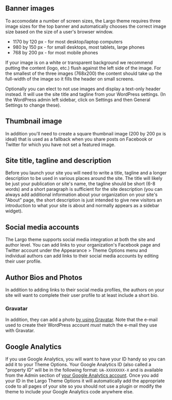## Banner images

To accomodate a number of screen sizes, the Largo theme requires three image sizes for the top banner and automatically chooses the correct image size based on the size of a user's browser window.

- 1170 by 120 px - for most desktop/laptop computers
- 980 by 150 px - for small desktops, most tablets, large phones
- 768 by 200 px - for most mobile phones

If your image is on a white or transparent background we recommend putting the content (logo, etc.) flush against the left side of the image. For the smallest of the three images (768x200) the content should take up the full-width of the image so it fills the header on small screens.

Optionally you can elect to not use images and display a text-only header instead. It will use the site title and tagline from your WordPress settings. (In the WordPress admin left sidebar, click on Settings and then General Settings to change these).

## Thumbnail image

In addition you'll need to create a square thumbnail image (200 by 200 px is ideal) that is used as a fallback when you share posts on Facebook or Twitter for which you have not set a featured image.

## Site title, tagline and description

Before you launch your site you will need to write a title, tagline and a longer description to be used in various places around the site. The title will likely be just your publication or site's name, the tagline should be short (6-8 words) and a short paragraph is sufficient for the site description (you can always add additional information about your organization on your site's "About" page, the short description is just intended to give new visitors an introduction to what your site is about and normally appears as a sidebar widget).

## Social media accounts

The Largo theme supports social media integration at both the site and author level. You can add links to your organization's Facebook page and Twitter account under the Appearance > Theme Options menu and individual authors can add links to their social media accounts by editing their user profile.

## Author Bios and Photos

In addition to adding links to their social media profiles, the authors on your site will want to complete their user profile to at least include a short bio. 

### Gravatar

In addition, they can add a photo [by using Gravatar](http://gravatar.com/). Note that the e-mail used to create their WordPress account *must* match the e-mail they use with Gravatar.

## Google Analytics

If you use Google Analytics, you will want to have your ID handy so you can add it to your Theme Options. Your Google Analytics ID (also called a "property ID" will be in the following format: `UA-XXXXXXXX-X` and is available from the Admin section of [your Google Analytics account](https://www.google.com/analytics/web/?hl=en). Once you add your ID in the Largo Theme Options it will automatically add the appropriate code to all pages of your site so you should not use a plugin or modify the theme to include your Google Analytics code anywhere else.

